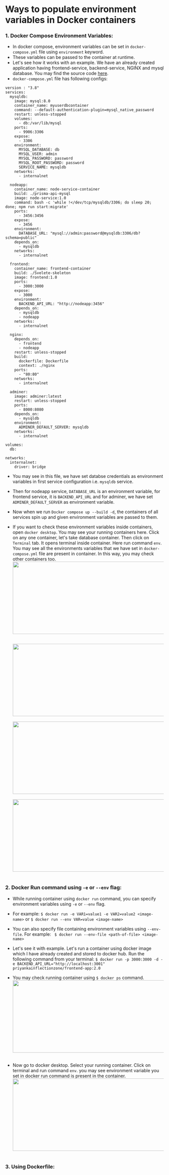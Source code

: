 # Ways to populate environment variables in Docker containers

### 1. Docker Compose Environment Variables: 
* In docker compose, environment variables can be set in `docker-compose.yml` file using `environment` keyword.
* These variables can be passed to the container at runtime.
* Let's see how it works with an example. We have an already created application having frontend-service, backend-service, NGINX and mysql database. You may find the source code [here](https://github.com/Priyanka-Inflectionzone/docker-compose-nginx/blob/master/docker-compose.yaml).
* `docker-compose.yml` file has following configs:
```
version : "3.8"
services:
  mysqldb:
    image: mysql:8.0
    container_name: myuserdbcontainer
    command: --default-authentication-plugin=mysql_native_password
    restart: unless-stopped
    volumes: 
      - db:/var/lib/mysql
    ports:
      - 9906:3306
    expose:
      - 3306
    environment:
      MYSQL_DATABASE: db
      MYSQL_USER: admin
      MYSQL_PASSWORD: password
      MYSQL_ROOT_PASSWORD: password
      SERVICE_NAME: mysqldb
    networks:
      - internalnet

  nodeapp:
    container_name: node-service-container
    build: ./prisma-api-mysql
    image: node-service:1.0 
    command: bash -c 'while !</dev/tcp/mysqldb/3306; do sleep 20; done; npm run start:migrate' 
    ports:
      - 3456:3456
    expose:
      - 3456
    environment:
      DATABASE_URL: "mysql://admin:password@mysqldb:3306/db?schema=public" 
    depends_on:
      - mysqldb  
    networks:
      - internalnet

  frontend:
    container_name: frontend-container
    build: ./Svelete-skeleton
    image: frontend:1.0 
    ports:
      - 3000:3000
    expose:
      - 3000
    environment:
      BACKEND_API_URL: "http://nodeapp:3456" 
    depends_on:
      - mysqldb 
      - nodeapp 
    networks:
      - internalnet

  nginx:
    depends_on:
      - frontend
      - nodeapp
    restart: unless-stopped
    build:
      dockerfile: Dockerfile
      context: ./nginx
    ports:
      - "80:80" 
    networks:
      - internalnet

  adminer:
    image: adminer:latest
    restart: unless-stopped
    ports:
      - 8000:8080
    depends_on:
      - mysqldb
    environment:
      ADMINER_DEFAULT_SERVER: mysqldb
    networks:
      - internalnet

volumes: 
  db: 
  
networks:
  internalnet:
    driver: bridge 
```
* You may see in this file, we have set databse credentials as environment variables in first service configuration i.e. `mysqldb` service.
* Then for nodeapp service, `DATABASE_URL` is an environment variable, for frontend service, it is `BACKEND_API_URL` and for adminer, we have set `ADMINER_DEFAULT_SERVER` as environment variable. 
* Now when we run `Docker compose up --build -d`, the containers of all services spin up and given environment variables are passed to them.
* If you want to check these environment variables inside containers, open `docker desktop`. You may see your running containers here. Click on any one container, let's take database container. Then click on `Terminal` tab. It opens terminal inside container. Here run command `env`. You may see all the environments variables that we have set in `docker-compose.yml` file are present in container. In this way, you may check other containers too.
    <img src="./Images/dbContainer.png" width="600" height="230"/>
         &nbsp;<br>
    
    <img src="./Images/appContainer.png" width="600" height="230"/>
         &nbsp;<br>

    <img src="./Images/frontend.png" width="600" height="230"/>
         &nbsp;<br>

    <img src="./Images/adminer.png" width="600" height="230"/>
         &nbsp;<br>


### 2. Docker Run command using `-e` or `--env` flag: 

* While running container using `docker run` command, you can specify environment variables using `-e` or `--env` flag. 
* For example:
     `$ docker run -e VAR1=value1 -e VAR2=value2 <image-name>` 
     or
     `$ docker run --env VAR=value <image-name>` 

* You can also specify file containing environment variables using `--env-file`. For example:
    ` $ docker run --env-file <path-of-file> <image-name>` 

* Let's see it with example. Let's run a container using docker image which I have already created and stored to docker hub. Run the following command from your terminal:
    `$ docker run -p 3000:3000 -d -e BACKEND_API_URL="http://localhost:3001" priyankainflectionzone/frontend-app:2.0` 

* You may check running container using `$ docker ps` command.
    <img src="./Images/flag1.png" width="600" height="230"/>
         &nbsp;<br>

* Now go to docker desktop. Select your running container. Click on terminal and run command `env`. you may see environment variable you set in docker run command is present in the container.
    <img src="./Images/flag1-1.png" width="600" height="230"/>
         &nbsp;<br> 

### 3. Using Dockerfile: 
